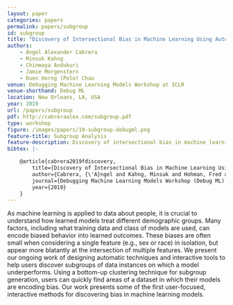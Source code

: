 ```yaml
---
layout: paper
categories: papers
permalink: papers/subgroup
id: subgroup
title: "Discovery of Intersectional Bias in Machine Learning Using Automatic Subgroup Generation"
authors: 
    - Ángel Alexander Cabrera
    - Minsuk Kahng
    - Chinmaya Andukuri
    - Jamie Morgenstern 
    - Duen Horng (Polo) Chau
venue: Debugging Machine Learning Models Workshop at ICLR
venue-shorthand: Debug ML
location: New Orleans, LA, USA
year: 2019
url: /papers/subgroup
pdf: http://cabreraalex.com/subgroup.pdf
type: workshop
figure: /images/papers/19-subgroup-debugml.png
feature-title: Subgroup Analysis
feature-description: Discovery of intersectional bias in machine learning using automatic subgroup generation
bibtex: |-

    @article{cabrera2019fdiscovery,
        title={Discovery of Intersectional Bias in Machine Learning Using Automatic Subgroup Generation},
        author={Cabrera, {\'A}ngel and Kahng, Minsuk and Hohman, Fred and Morgenstern, Jamie and Chau, Duen Horng},
        journal={Debugging Machine Learning Models Workshop (Debug ML) at ICLR},
        year={2019}
    }
---
```


As machine learning is applied to data about people, it is crucial to understand how learned models treat different demographic groups.
Many factors, including what training data and class of models are used, can encode biased behavior into learned outcomes.
These biases are often small when considering a single feature (e.g., sex or race) in isolation, but appear more blatantly at the intersection of multiple features.
We present our ongoing work of designing automatic techniques and interactive tools to help users discover subgroups of data instances on which a model underperforms.
Using a bottom-up clustering technique for subgroup generation, users can quickly find areas of a dataset in which their models are encoding bias.
Our work presents some of the first user-focused, interactive methods for discovering bias in machine learning models.
